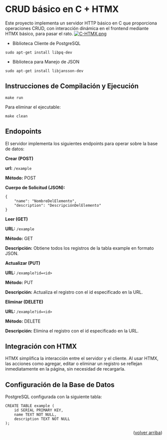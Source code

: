 <a name="readme-top"></a>

# CRUD básico en C + HTMX
Este proyecto implementa un servidor HTTP básico en C que proporciona operaciones CRUD, con interacción dinámica en el frontend mediante HTMX básico, para pasar el rato.
[![C-HTMX.png](https://i.postimg.cc/yxcmDG4b/C-HTMX.png)](https://postimg.cc/BPZLyMvT)

* Biblioteca Cliente de PostgreSQL
````
sudo apt-get install libpq-dev
````
* Biblioteca para Manejo de JSON
````
sudo apt-get install libjansson-dev

````

## Instrucciones de Compilación y Ejecución
```
make run
```
Para eliminar el ejecutable:
```
make clean
```

## Endopoints
El servidor implementa los siguientes endpoints para operar sobre la base de datos:

**Crear (POST)**

**url:** `/example`

**Método:** POST

**Cuerpo de Solicitud (JSON):**
```
{
    "name": "NombreDelElemento",
    "description": "DescripciónDelElemento"
}
```
**Leer (GET)**

**URL:** `/example`

**Método:** GET

**Descripción:** Obtiene todos los registros de la tabla example en formato JSON.

**Actualizar (PUT)**

**URL:** `/example?id=<id>`

**Método:** PUT

**Descripción:** Actualiza el registro con el id especificado en la URL.

**Eliminar (DELETE)**

**URL:** `/example?id=<id>`

**Método:** DELETE

**Descripción:** Elimina el registro con el id especificado en la URL.

## Integración con HTMX
HTMX simplifica la interacción entre el servidor y el cliente. Al usar HTMX, las acciones como agregar, editar o eliminar un registro se reflejan inmediatamente en la página, sin necesidad de recargarla.

## Configuración de la Base de Datos
PostgreSQL configurada con la siguiente tabla:

```` 
CREATE TABLE example (
    id SERIAL PRIMARY KEY,
    name TEXT NOT NULL,
    description TEXT NOT NULL
);
````

<p align="right">(<a href="#readme-top">volver arriba</a>)</p>